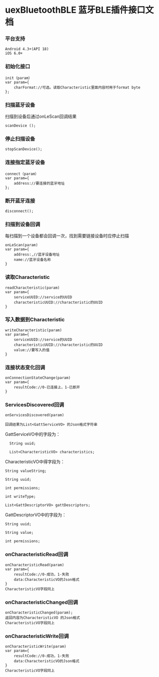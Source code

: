 # uexBluetoothBLE 蓝牙BLE插件接口文档


### 平台支持

```
Android 4.3+(API 18)
iOS 6.0+
```


### 初始化接口

```
init（param）
var param={
    charFormat://可选。读取Characteristic里面内容时用于format byte
};

```

### 扫描蓝牙设备
扫描到设备后通过onLeScan回调结果

```
scanDevice ();

```

### 停止扫描设备

```
stopScanDevice();
```

### 连接指定蓝牙设备
```
connect（param）
var param={
    address://要连接的蓝牙地址
};
```

### 断开蓝牙连接
```
disconnect();
```


### 扫描到设备回调
每扫描到一个设备都会回调一次，找到需要链接设备时应停止扫描

```
onLeScan(param)
var param={
	address:,//蓝牙设备地址
	name://蓝牙设备名称
}
```

### 读取Characteristic


```
readCharacteristic(param)
var param={
	serviceUUID://service的UUID
	characteristicUUID://characteristic的UUID
}
```

### 写入数据到Characteristic

```
writeCharacteristic(param)
var param={
	serviceUUID://service的UUID
	characteristicUUID://characteristic的UUID
	value://要写入的值
}
```

### 连接状态变化回调

```
onConnectionStateChange(param)
var param={
	resultCode://0-已连接上，1-已断开
}
```
### ServicesDiscovered回调

```
onServicesDiscovered(param)

回调结果为List<GattServiceVO> 的Json格式字符串

```

GattServiceVO中的字段为：

```
  String uuid;
  
  List<CharacteristicVO> characteristics;
```
CharacteristicVO中得字段为：

```
String valueString;

String uuid;

int permissions;

int writeType;

List<GattDescriptorVO> gattDescriptors;

```
GattDescriptorVO中的字段为：

```
String uuid;

String value;

int permissions;
```

### onCharacteristicRead回调

```
onCharacteristicRead(param)
var param={
	resultCode://0-成功，1-失败
	data:CharacteristicVO的Json格式
}
CharacteristicVO字段同上
```

### onCharacteristicChanged回调

```
onCharacteristicChanged(param);
返回内容为CharacteristicVO 的Json格式
CharacteristicVO字段同上
```

### onCharacteristicWrite回调

```
onCharacteristicWrite(param)
var param={
	resultCode://0-成功，1-失败
	data:CharacteristicVO的Json格式
}
CharacteristicVO字段同上

```

### 



